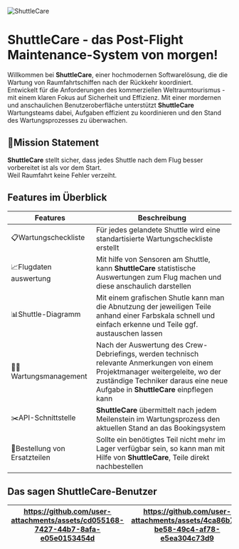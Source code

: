 ![ShuttleCare](https://github.com/user-attachments/assets/fa00ef83-7115-4058-95fc-f845a3d98196)

# ShuttleCare - das Post-Flight Maintenance-System von morgen! 
Willkommen bei **ShuttleCare**, einer hochmodernen Softwarelösung, die die Wartung von Raumfahrtschiffen nach der Rückkehr koordiniert.  
Entwickelt für die Anforderungen des kommerziellen Weltraumtourismus - mit einem klaren Fokus auf Sicherheit und Effizienz.
Mit einer mordernen und anschaulichen Benutzeroberfläche unterstützt **ShuttleCare** Wartungsteams dabei, Aufgaben effizient zu koordinieren und den Stand des Wartungsprozesses zu überwachen.


## 🎯Mission Statement
**ShuttleCare** stellt sicher, dass jedes Shuttle nach dem Flug besser vorbereitet ist als vor dem Start.  
Weil Raumfahrt keine Fehler verzeiht.


## Features im Überblick
| Features       | Beschreibung |
|----------------|--------------|
| 📋Wartungscheckliste|Für jedes gelandete Shuttle wird eine standartisierte Wartungscheckliste erstellt|
|📈Flugdaten auswertung|Mit hilfe von Sensoren am Shuttle, kann **ShuttleCare** statistische Auswertungen zum Flug machen und diese anschaulich darstellen|
|📊Shuttle-Diagramm|Mit einem grafischen Shutle kann man die Abnutzung der jeweiligen Teile anhand einer Farbskala schnell und einfach erkenne und Teile ggf. austauschen lassen|
|🧑‍🔧Wartungsmanagement|Nach der Auswertung des Crew-Debriefings, werden technisch relevante Anmerkungen von einem Projektmanager weitergeleite, wo der zuständige Techniker daraus eine neue Aufgabe in **ShuttleCare** einpflegen kann|
|✂️API-Schnittstelle|**ShuttleCare** übermittelt nach jedem Meilenstein im Wartungsprozess den aktuellen Stand an das Bookingsystem|
|🛒Bestellung von Ersatzteilen|Sollte ein benötigtes Teil nicht mehr im Lager verfügbar sein, so kann man mit Hilfe von **ShuttleCare**, Teile direkt nachbestellen|


## Das sagen ShuttleCare-Benutzer 
|https://github.com/user-attachments/assets/cd055168-7427-44b7-8afa-e05e0153454d | https://github.com/user-attachments/assets/4ca86b7a-be58-49c4-af78-e5ea304c73d9|
|-------|------|
